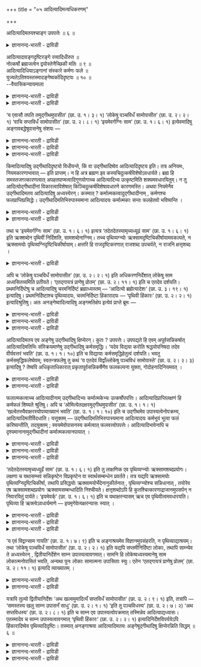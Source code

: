 +++
title = "०५ आदित्यादिमत्यधिकरणम्"

+++

आदित्यादिमतयश्चाङ्ग उपपत्तेः ॥ ६ ॥  
<details><summary>ज्ञानानन्द-भारती - द्राविडी</summary>

आदित्यादिमदयच्चाङ्ग उबबत्ते: ॥ ६ ॥
</details>

आदित्यादावङ्गदृष्टिरङ्गे रव्यादिधीरुत ॥  
नोत्कर्षो ब्रह्मजत्वेन द्वयोस्तेनैच्छिकी मतिः ॥ ९ ॥  
आदित्यादिधियाऽङ्गानां संस्कारे कर्मणः फले ॥  
युज्यतेऽतिश्यस्तस्मादङ्गेष्वर्कादिदृष्टयः ॥ १० ॥  
--वैयासिकन्यायमाला

<details><summary>ज्ञानानन्द-भारती - द्राविडी</summary>

आदित्यऩ् मुदलाऩवर्गळिडत्तिल् अङ्गम् ऎऩ्ऱ पावऩैया? अल्लदु अङ्गत्तिल् आदित्यऩ् मुदलाऩवर् कळिऩ् पावऩैया? इरण्डुमे पिरह्मत्तिलिरुन्दु उण्डाऩदायिरुप्पदाल् मेल् ऎऩ्बदु इल्लै। आगैयाल् इष्टम् पोल् पावऩै सॆय्यलाम्।
</details>

<details><summary>ज्ञानानन्द-भारती - द्राविडी</summary>

आदित्यऩ् मुदलाऩवर्गळॆऩ्ऱु पावऩै सॆय्वदाल् अङ्गङ्गळुक्कु संस्कारम् एऱ्पडुम् पोदु कर्माविऩ् पलऩिल् अदिगत् तऩ्मै एऱ्पडुवदु न्यायम्। आगैयाल् अङ्गङ्गळिल् ताऩ् आदित्यऩ् मुदलाऩवर्गळॆऩ्ऱ पावऩै।
</details>

‘य एवासौ तपति तमुद्गीथमुपासीत’ (छा. उ. १। ३। १) ‘लोकेषु पञ्चविधँ सामोपासीत’ (छा. उ. २। २। १) ‘वाचि सप्तविधँ सामोपासीत’ (छा. उ. २। ८। १) ‘इयमेवर्गग्निः साम’ (छा. उ. १। ६। १) इत्येवमादिषु अङ्गावबद्धेषूपासनेषु संशयः —

<details><summary>ज्ञानानन्द-भारती - द्राविडी</summary>

(उत्कीदम् मुदलाऩ कर्माङ्गत्तिल् आदित्यादि पावऩैया अल्लदु आदित्यऩ् मुदलाऩदिल् अङ्ग पावऩैया ऎऩ्ऱु सन्देहम्। इरण्डुमे पिरह्मगार्यमाऩदाल् इवऱ्ऱिल् उयर्वु, ताऴ्वु इल्लाददाल् इष्टप्पडि एदावदु ऒऩ्ऱैच् चॆय्यलामॆऩ्ऱु पूर्वबक्षम्।
</details>

<details><summary>ज्ञानानन्द-भारती - द्राविडी</summary>

कर्माङ्गत्तिल्दाऩ् आदित्यादि पावऩै सॆय्य वेण्डुम्। इदऩाल् कर्माङ्गत्तिल् सिऱप्पु एऱ्पट्टु सिऱन्द पलऩ् किडैक्कुम्। कर्माविल् सिऱप्पुएऱ्पट्टाल्दाऩ् पलऩिलुम् सिऱप्पु एऱ्पडुम् ऎऩ्ऱु सित्तान्दम्)।
</details>

<details><summary>ज्ञानानन्द-भारती - द्राविडी</summary>

“इन्द तबिक्किऱवर् ऎवरो अवरै उत्कीदमाग उबासिक्कवुम्” (सान्। I-३-१) “उलगङ्गळिल् ऐन्दु विदमाऩ सामत्तै उबासिक्कवुम्” (सान्। II-२-१) "वाक्किल्एऴुविदमाऩ सामत्तै उबासिक्कवुम्" (सान्। II-८-१) "इदुवे रिक्, अक्ऩि सामम्" (सान्।I-६-१) इन्दु मुदलाऩ अङ्गत्तुडऩ् सेर्न्द पासऩैगळिल्, आदित्यऩ्मुदलाऩदिल् उत्कीदम् मुदलाऩ तिरुष्टि विदिक्कप् पडुगिऱदा अल्लदु उत्कीदम् मुदलाऩदिल् ताऩ् आदित्यऩ् मुदलाऩ तिरुष्टिया? ऎऩ्ऱु संसयम्।
</details>

किमादित्यादिषु उद्गीथादिदृष्टयो विधीयन्ते, किं वा उद्गीथादिष्वेव आदित्यादिदृष्टय इति। तत्र अनियमः, नियमकारणाभावात् — इति प्राप्तम्। न हि अत्र ब्रह्मण इव कस्यचिदुत्कर्षविशेषोऽवधार्यते। ब्रह्म हि समस्तजगत्कारणत्वात् अपहतपाप्मत्वादिगुणयोगाच्च आदित्यादिभ्य उत्कृष्टमिति शक्यमवधारयितुम्। न तु आदित्योद्गीथादीनां विकारत्वाविशेषात् किञ्चिदुत्कर्षविशेषावधारणे कारणमस्ति। अथवा नियमेनैव उद्गीथादिमतय आदित्यादिषु अध्यस्येरन्। कस्मात् ? कर्मात्मकत्वादुद्गीथादीनाम् , कर्मणश्च फलप्राप्तिप्रसिद्धेः। उद्गीथादिमतिभिरुपास्यमाना आदित्यादयः कर्मात्मकाः सन्तः फलहेतवो भविष्यन्ति ।

<details><summary>ज्ञानानन्द-भारती - द्राविडी</summary>

पूर्वबक्षम्: अङ्गु नियमऩत्तिऱ्कुक् कारणमिल्ला तदिऩाल् नियमुमिल्लैयॆऩ्बदे न्यायम्, इङ्गु पिरह्मत्तिऱ्कुप् पोल् मेलायिरुक्कुम् तऩ्मै ऎऩ्ऱ विसेषम् यादॊऩ्ऱुक्कुम् तीर्माऩिप्पदऱ्किल्लै। सगल जगत्तिऱ्कुम् कारणमायिरुप्पदिऩालुम् ऎव्विद तोषमु मऱ्ऱदु ऎऩ्बदु मुदलाऩ कुणङ्गळुडैय तालुम् पिरह्मम् आदित्यऩ् मुदलियवैगळैविड मेल् ऎऩ्ऱु तीर्माऩिक्क मुडियुम्; आदित्यऩ् उत्कीदम् मुदलिय वैगळुक्कु कार्यमॆऩ्गिऱ तऩ्मैयिल्। वित्यासमिल्ला तदिऩाल् मेलायिरुक्कुम् तऩ्मैयॆऩ्ऱ विसेषम् तीर्माऩिक्क कारणमॊऩ्ऱुमिल्लै।
</details>

<details><summary>ज्ञानानन्द-भारती - द्राविडी</summary>

अल्लदु नियममागवे आदित्यऩ् मुदलाऩदिल् उत्कीदम् मुदलियवैगळै पावऩै सॆय्य वेण्डुम् एऩ्? उत्कीदम् मुदलियवै कर्मस्वरूबमायिरुप्प तिऩाल्, कर्मावुक्कुत्ताऩ् पलऩ् एऱ्पडुम् तऩ्मै पिरसित्तमायिरुप्पदिऩालुम्। उत्कीदम् मुदलाऩ पावऩै युडऩ् आदित्यऩ् मुदलाऩवर्गळ् उबासिक्कप्पट्टाल् अवर्गळुम् कर्म स्वरूबर्गळाग आगि पलऩुक्कु कारणमाग आवार्गळ्।
</details>

तथा च ‘इयमेवर्गग्निः साम’ (छा. उ. १। ६। १) इत्यत्र ‘तदेतदेतस्यामृच्यध्यूढं साम’ (छा. उ. १। ६। १) इति ऋक्शब्देन पृथिवीं निर्दिशति, सामशब्देनाग्निम्। तच्च पृथिव्यग्न्योः ऋक्सामदृष्टिचिकीर्षायामवकल्पते, न ऋक्सामयोः पृथिव्यग्निदृष्टिचिकीर्षायाम्। क्षत्तरि हि राजदृष्टिकरणात् राजशब्द उपचर्यते, न राजनि क्षत्तृशब्दः ।

<details><summary>ज्ञानानन्द-भारती - द्राविडी</summary>

अप्पडिये “इदुवे रिक् अक्ऩि सामम्" (सान्।१-६-१) ऎऩ्गिऱ इडत्तिल् “अन्द इन्द, पॊमम् इन्द रिक्किऩ् मेल् एऱिऩदु” ऎऩ्ऱु रिक् ऎऩ्ऱ सप्तत्तिऩाल् पूमियैयुम् सामम् ऎऩ्ऱ सप्तत्तिऩाल् अक्ऩियैयुम् कुऱिक्किऱदु। अदुवो पूमि अक्ऩि इरण्डिलुम् रिक् सामम् ऎऩ्ऱ तिरुष्टियै सॆय्य निऩैत्ताल् उसिदमागुम्। रिक् सामम् इरण्डिलुम् पूमि अक्ऩि ऎऩ्ऱ तिरुष्टियै सॆय्दाल् पॊरुन्दादु। सारदियिडत्तिल् राजा ऎऩ्ऱ पावऩैयै सॆय्वदाल् राजा ऎऩ्ऱ सप्तम् उबसारमागच् चॊल्लप् पडुगिऱदु ; राजाविडत्तिल् सारदिसप्तम् अव्विदमागादु।
</details>

अपि च ‘लोकेषु पञ्चविधँ सामोपासीत’ (छा. उ. २। २। १) इति अधिकरणनिर्देशात् लोकेषु साम अध्यसितव्यमिति प्रतीयते। ‘एतद्गायत्रं प्राणेषु प्रोतम्’ (छा. उ. २। ११। १) इति च एतदेव दर्शयति। प्रथमनिर्दिष्टेषु च आदित्यादिषु चरमनिर्दिष्टं ब्रह्माध्यस्तम् — ‘आदित्यो ब्रह्मेत्यादेशः’ (छा. उ. ३। १९। १) इत्यादिषु। प्रथमनिर्दिष्टाश्च पृथिव्यादयः, चरमनिर्दिष्टा हिंकारादयः — ‘पृथिवी हिंकारः’ (छा. उ. २। २। १) इत्यादिश्रुतिषु। अतः अनङ्गेष्वादित्यादिषु अङ्गमतिक्षेप इत्येवं प्राप्ते ब्रूमः —

<details><summary>ज्ञानानन्द-भारती - द्राविडी</summary>

तविरवुम् “उलगङ्गळिल् ऐन्दुविद सामत्तै उबासिक्कवुम्" (सान्।II-२-१) ऎऩ्ऱु उलगङ्गळै आदारमाग सॊल्लियिरुप्पदिऩाल्, लोगङ्गळिल् सामावै पाविक्क वेण्डियदॆऩ्ऱु तॆरिगिऱदु। “इन्द कायत्रम् पिराणऩ्गळिल् कोर्क्कप्पट्टिरुक्किऱदु” (सान्।II-११-१) ऎऩ्बदु इदैये काट्टुगिऱदु।
</details>

<details><summary>ज्ञानानन्द-भारती - द्राविडी</summary>

मेलुम्, मुदलिल् कुऱिप्पिट्टिरुक्कुम् आदित्यऩ् मुदलियवैगळिल् पिऩ्ऩाल् कुऱिप्पिडप्पट्टिरुक्कुम् पिरह्मम् पाविक्कप्पट्टदु। “आदित्यऩ् पिरह्मम् ऎऩ्ऱु उबदेसम्” ऎऩ्बदु मुदलिय वाक्यङ्गळिल् (इङ्गे) पूमि मुदलाऩवैगळ् मुदलिल् सॊल्लप्पट्टिरुक्किऩ्ऱऩ। हिङ्गारम् मुदलियदु पिऩ्ऩाल् सॊल्लप्पट्टिरुक्किऩ्ऱऩ। "पूमि हिङ्गारम्" ऎऩ्बदु मुदलाऩ वाक्कियङ्गळिल्।
</details>

<details><summary>ज्ञानानन्द-भारती - द्राविडी</summary>

आगैयाल् अङ्गमागाद आदित्यऩ् मुदलियदिल् अङ्गत्तिऩ् पावऩैयै वैक्कवेण्डुम् ऎऩ्ऱु इव्विदम् वरुम्बोदु सॊल्गिऱोम्।
</details>

आदित्यादिमतय एव अङ्गेषु उद्गीथादिषु क्षिप्येरन्। कुतः ? उपपत्तेः। उपपद्यते हि एवम् अपूर्वसन्निकर्षात् आदित्यादिमतिभिः संस्क्रियमाणेषु उद्गीथादिषु कर्मसमृद्धिः। ‘यदेव विद्यया करोति श्रद्धयोपनिषदा तदेव वीर्यवत्तरं भवति’ (छा. उ. १। १। १०) इति च विद्यायाः कर्मसमृद्धिहेतुत्वं दर्शयति। भवतु कर्मसमृद्धिफलेष्वेवम्; स्वतन्त्रफलेषु तु कथं ‘य एतदेवं विद्वाँल्लोकेषु पञ्चविधं सामोपास्ते’ (छा. उ. २। २। ३) इत्यादिषु ? तेष्वपि अधिकृताधिकारात् प्रकृतापूर्वसन्निकर्षेणैव फलकल्पना युक्ता, गोदोहनादिनियमवत् ।

<details><summary>ज्ञानानन्द-भारती - द्राविडी</summary>

समादाऩम्: अङ्गमाऩ उत्कीदम् मुदलियवै कळिल् आदित्यऩ् मुदलाऩदिऩ् पावऩैयैत्ताऩ् सॆय्यवेण्डुम्। एऩ्? अदुवे "न्यायमायिरुप्प तिऩाल्” इव्विदम् सॆय्दाल् ताऩ्, आदित्यऩ् मुदलाऩ पावऩैगळाल् उत्कीदम् मुदलियवै परिसुत्तमाक्कप् पडुवदाल् ‘अबूर्वम् एऱ्पट्टु कर्माविऱ्कु समिरुत्ति(विसेषप्पॆरुक्कु) एऱ्पडुवदु न्यायमागुम्। “अऱिवोडु, सिरत्तैयोडु, रहस्य ञाऩत्तोडु ऎदै सॆय्गिऱाऩो अदुवे मिगवुम् वीर्यमुळ्ळदाग एऱ्पडुम्”(सान्।I-१-१०) ऎऩ्ऱु उबासऩत्तिऱ्कु कर्म स्मिरुत्तिक्कु कारणमायिरुक्कुम् तऩ्मैयै काट्टुगिऱदु।
</details>

<details><summary>ज्ञानानन्द-भारती - द्राविडी</summary>

कर्मस्मिरुत्तियै पलऩायुळ्ळ इडङ्गळिल् इव्विदमिरुक्कलाम्। (कर्मसम्बन्दमऩ्ऩियिल्) स्वदन् दिरमाग पलऩैक्कॊडुक्कक्कूडियवैगळिल्, “ऎवऩ् इव्विदम् अऱिन्दु लोगङ्गळिल् इन्द ऐन्दुविद सामत्तै उबासिक्किऱाऩो" (सान्।II-२-३) मुदलाऩ विडङ्गळिल् ऎप्पडि? अवैगळिलुम् कूड (ऒरुविद) 'अदिगारम् पॆऱ्ऱवरुक्के अदिगारमॆऩ्बदाल् पिरगिरुदमाऩ अबूर्वत्तिऩ् मूलमागवे पलऩै कल्बऩै सॆय्वदु पॊरुन्दुम्, माडु कऱप्पदु मुदलिय नियमङ्गळैप् पोल।
</details>

फलात्मकत्वाच्च आदित्यादीनाम् उद्गीथादिभ्यः कर्मात्मकेभ्यः उत्कर्षोपपत्तिः। आदित्यादिप्राप्तिलक्षणं हि कर्मफलं शिष्यते श्रुतिषु। अपि च ‘ओमित्येतदक्षरमुद्गीथमुपासीत’ (छा. उ. १। १। १) ‘खल्वेतस्यैवाक्षरस्योपव्याख्यानं भवति’ (छा. उ. १। १। १०) इति च उद्गीथमेव उपास्यत्वेनोपक्रम्य, आदित्यादिमतीर्विदधाति। यत्तूक्तम् — उद्गीथादिमतिभिरुपास्यमाना आदित्यादयः कर्मभूयं भूत्वा फलं करिष्यन्तीति, तदयुक्तम् ; स्वयमेवोपासनस्य कर्मत्वात् फलवत्त्वोपपत्तेः। आदित्यादिभावेनापि च दृश्यमानानामुद्गीथादीनां कर्मात्मकत्वानपायात् ।

<details><summary>ज्ञानानन्द-भारती - द्राविडी</summary>

मेलुम् आदित्यऩ् मुदलाऩवर्गळ् पल रूबमाग इरुप्पदाल् कर्मरूबमाऩ उत्कीदम् मुदलियवैगळै विड मेलाऩदु ऎऩ्बदु न्यायमागुम्। आदित्यऩ् मुदलाऩवर्गळै अडैवदै अल्लवा कर्मबलऩाग वेदत्तिल् सॊल्लप्पट्टिरुक्किऱदु?
</details>

<details><summary>ज्ञानानन्द-भारती - द्राविडी</summary>

तविरवुम् “ओम् ऎऩ्ऱ इन्द अक्षरमाऩ उत्कीदत्तै उबासिक्कवुम्” (सान्I-१-१) "इन्द अक्षरत्तिऩुडैय विस्तारमेयल्लवा सॆय्यप्पडुगिऱदु" (सान्।I-१-१०)ऎऩ्ऱु उत्कीदत्तैये उबासिक्क वेण्डियदाग आरम्बित्तु आदित्यऩ् मुदलाऩ पावऩैयै विदिक्किऱदु।
</details>

<details><summary>ज्ञानानन्द-भारती - द्राविडी</summary>

उत्कीदम् मुदलाऩ पावऩैयुडऩ् उबासिक्कप् पडुगिऱ आदित्यऩ् मुदलाऩवर्गळ् कर्मत्तऩ्मैयै अडैन्दु पलऩै सॆय्वार्गळॆऩ्ऱु ऎदु सॊल्लप् पट्टदो, अदु न्यायमल्ल उबासऩै ऎऩ्बदु ताऩे कर्मावायिरुप्पदाल् पलऩुडऩ् कूडिऩत्तऩ्मै पॊरुन्दुम्। आदित्यऩ् मुदलियदाग पावित्तुप् पार्त्तालुम् कूड उत्कीदम् मुदलियवैगळुक्कु कर्मस्वरूबमा यिरुक्कुम् तऩ्मै विलगादु।
</details>

‘तदेतदेतस्यामृच्यध्यूढँ साम’ (छा. उ. १। ६। १) इति तु लाक्षणिक एव पृथिव्यग्न्योः ऋक्सामशब्दप्रयोगः। लक्षणा च यथासम्भवं सन्निकृष्टेन विप्रकृष्टेन वा स्वार्थसम्बन्धेन प्रवर्तते। तत्र यद्यपि ऋक्सामयोः पृथिव्यग्निदृष्टिचिकीर्षा, तथापि प्रसिद्धयोः ऋक्सामयोर्भेदेनानुकीर्तनात् , पृथिव्यग्न्योश्च सन्निधानात् , तयोरेव एष ऋक्सामशब्दप्रयोगः ऋक्सामसम्बन्धादिति निश्चीयते। क्षत्तृशब्दोऽपि हि कुतश्चित्कारणाद्राजानमुपसर्पन् न निवारयितुं पार्यते। ‘इयमेवर्क्’ (छा. उ. १। ६। १) इति च यथाक्षरन्यासम् ऋच एव पृथिवीत्वमवधारयति। पृथिव्या हि ऋक्त्वेऽवधार्यमाणे — इयमृगेवेत्यक्षरन्यासः स्यात् ।

<details><summary>ज्ञानानन्द-भारती - द्राविडी</summary>

“अन्द इन्द सामम् इन्द रिक्किऩ्मेल् वैक्कप्पट्टिरुक्किऱदु" (सान्।I-६-१) ऎऩ्ऱविडत्तिल् पूमि अक्ऩि इवैगळिल् लक्षणैयागवे ताऩ् रिक् सामम् ऎऩ्ऱ सप्तङ्गळ् पिरयोगिक्कप्पट्टिरुक्किऩ्ऱऩ। लक्षणै ऎऩ्बदु तऩ्ऩुडैय अर्त्तत्तिऱ्कु सम्बन्दप् पट्टदाय् नॆरुङ्गिऩदागवो तूरत्तिलुळ्ळदागवो उसिदम्बोल् एऱ्पडलाम्। अङ्गे रिक् सामम् इवैगळिल् पूमि, अक्ऩियॆऩ्ऱ तिरुष्टि सॆय्वदु त्तेसम् ; अप्पडियिरुन्दालुम् पिरसित्तमायुळ्ळ रिक् सामङ्गळै वेऱाग सॊल्लियिरुप्पदालुम्, पूमियुम्, अक्ऩियुंसमीबत्तिलिरुप्पदालुम्, अवैगळैक् कुऱिक्कवे इन्द रिक् साम् सप्त पिरयोगम्, रिक् सामङ्गळुडैय सम्बन्दमिरुप्पदिऩाल्, ऎऩ्ऱु निच्चयिक्कमुडिगिऱदु।
</details>

<details><summary>ज्ञानानन्द-भारती - द्राविडी</summary>

सारदि ऎऩ्ऱ सप्तमुम् एदोवॊरु कारणत् तिऩाल् राजावै कुऱिप्पदैत् तडुक्क मुडियादु।
</details>

<details><summary>ज्ञानानन्द-भारती - द्राविडी</summary>

“इदुवे रिक्” (सान्।I-६-१) ऎऩ्ऱविडत्तिल् अक्षरङ्गळ् एऱ्पट्टिरुक्कुम् मुऱैयिलुम् रिक्कुक्कुत्ताऩ् पूमित्तऩ्मै तीर्माऩमागिऱदु। पूमिक्कु रिक् तऩ्मै तीर्माऩिक्क वेण्डियदायिरुन्दाल् इदु रिक्के ऎऩ्ऱु अक्षरङ्गळ् इरुक्क वेण्डुम्।
</details>

‘य एवं विद्वान्साम गायति’ (छा. उ. १। ७। ९) इति च अङ्गाश्रयमेव विज्ञानमुपसंहरति, न पृथिव्याद्याश्रयम्। तथा ‘लोकेषु पञ्चविधँ सामोपासीत’ (छा. उ. २। २। १) इति यद्यपि सप्तमीनिर्दिष्टा लोकाः, तथापि साम्न्येव ते अध्यस्येरन् , द्वितीयानिर्देशेन साम्न उपास्यत्वावगमात्। सामनि हि लोकेष्वध्यस्यमानेषु साम लोकात्मनोपासितं भवति, अन्यथा पुनः लोकाः सामात्मना उपासिताः स्युः। एतेन ‘एतद्गायत्रं प्राणेषु प्रोतम्’ (छा. उ. २। ११। १) इत्यादि व्याख्यातम् ।

<details><summary>ज्ञानानन्द-भारती - द्राविडी</summary>

मेलुम्, "ऎवऩ् इव्विदम् अऱिन्दु सामत्तै ताऩम् सॆय्गिऱाऩो" (सान्।I-७-७) ऎऩ्ऱु अङ्गत्तै यॊट्टिऩदागवे उबासऩैयै मुडिक्किऱदु, पूमिमुदलियदैयॊट्टियल्ल।
</details>

<details><summary>ज्ञानानन्द-भारती - द्राविडी</summary>

अप्पडिये, “उलगङ्गळिल् ऐन्दु विद सामत्तै उबासिक्कवुम्” (सान्।II-२-१) ऎऩ्ऱु उलगङ्गळ् एऴाम् वेऱ्ऱुमैयिल् सॊल्लप्पट्टिरुन्दबोदिलुम्, सामत्तिदाऩ् अवैगळै पाविक्क वेण्डुम्, इरण्डाम् वेऱ्ऱुमै कुऱिप्पिट्टिरुक्किऱबडियाल् सामत्तिऱ्कु उबासिक्कप्पडुम् तऩ्मै ऎऩ्ऱु तॆरिगिऱबडियाल्। सामत्तिल् उलगङ्गळै अत्यासम् सॆय्युम्बोदु, साममे उलग स्वरूबमाय् उबासिक्कप्पट्टदाग आगु मल्लवा? वेऱुविदमाऩाल्, उलगङ्गळ् सामस्वरूब माग उबासिक्कप्पट्टदाग आगिविडुम्। इदिऩाल् “इन्द कायत्रम् पिराणऩ्गळिल् कोर्क्कप्पट्टिरुक्किऱदु" (सान्। II-११-१) ऎऩ्बदु मुदलाऩदुम् सॊल्लप्पट्टदागि विट्टदु।
</details>

यत्रापि तुल्यो द्वितीयानिर्देशः ‘अथ खल्वमुमादित्यँ सप्तविधँ सामोपासीत’ (छा. उ. २। ९। १) इति, तत्रापि — ‘समस्तस्य खलु साम्न उपासनँ साधु’ (छा. उ. २। १। १) ‘इति तु पञ्चविधस्य’ (छा. उ. २। ७। २) ‘अथ सप्तविधस्य’ (छा. उ. २। ८। १) इति च साम्न एव उपास्यत्वोपक्रमात् तस्मिन्नेव आदित्याद्यध्यासः। एतस्मादेव च साम्न उपास्यत्वावगमात् ‘पृथिवी हिंकारः’ (छा. उ. २। २। १) इत्यादिनिर्देशविपर्ययेऽपि हिंकारादिष्वेव पृथिव्यादिदृष्टिः। तस्मात् अनङ्गाश्रया आदित्यादिमतयः अङ्गेषूद्गीथादिषु क्षिप्येरन्निति सिद्धम् ॥ ६ ॥

<details><summary>ज्ञानानन्द-भारती - द्राविडी</summary>

ऎव्विडत्तिल् सममाग इरण्डाम् वेऱ्ऱुमै कुऱिप्पिडप्पट्टिरुक्किऱदो, "अन्द आदित्यऩै एऴुविद सामत्तै उबासिक्कवुम्" (सान्।II-९-१) ऎऩ्ऱु, अव्विडत् तिलुम् “पूरा सामत्तिऱ्कुम् उबासऩैयल्लवा नल्लदु” (सान्।II-१-१), "इव्विदम् ऐन्दुविदत्तिऱ्कु" (सान्।II-७-२) "पिऱगु एऴुविदत्तिऱ्कु" (सान्।II-८-१) ऎऩ्ऱु सामत्तिऱ्कुत् ताऩ् उबासिक्कप्पडुम् तऩ्मै आरम्बिक्कप्पट्टिरुक्किऱ पडियाल्, अदिल्दाऩ् आदित्यऩ् मुदलियदिऩ् अत्यासम्।
</details>

<details><summary>ज्ञानानन्द-भारती - द्राविडी</summary>

इव्विदम् सामत्तिऩ् उबासिक्कप्पडुम् तऩ्मै यऱियप्पडुवदऩालेये "पूमि हिङ्गारम्” ऎऩ्ऱदु मुदलिय माऱ्ऱिक्कुऱिप्पिट्टविडङ्गळिलुम् कूड हिङ्गारम् मुदलियदिल्दाऩ् पूमि मुदलिय तिरुष्टि।
</details>

<details><summary>ज्ञानानन्द-भारती - द्राविडी</summary>

आगैयाल् अङ्गङ्गळाग ओट्टाद आदित्यऩ् मुदलाऩ पावऩैगळै अङ्गङ्गळागिय उत्कीदम् मुदलियदिल् वैक्क वेण्डुमॆऩ्ऱु सित्तमागिऱदु।
</details>

